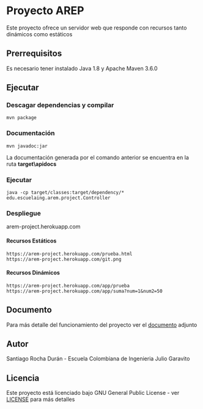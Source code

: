 # Proyecto AREP
Este proyecto ofrece un servidor web que responde con recursos tanto dinámicos como estáticos


## Prerrequisitos
Es necesario tener instalado Java 1.8 y Apache Maven 3.6.0


## Ejecutar
### Descagar dependencias y compilar
```
mvn package
```
### Documentación
```
mvn javadoc:jar
```
La documentación generada por el comando anterior se encuentra en la ruta **target\apidocs**
### Ejecutar
```
java -cp target/classes:target/dependency/* edu.escuelaing.arem.project.Controller
```
### Despliegue
arem-project.herokuapp.com
#### Recursos Estáticos
```
https://arem-project.herokuapp.com/prueba.html
https://arem-project.herokuapp.com/git.png
```
#### Recursos Dinámicos
```
https://arem-project.herokuapp.com/app/prueba
https://arem-project.herokuapp.com/app/suma?num=1&num2=50
```

## Documento
Para más detalle del funcionamiento del proyecto ver el [documento](https://github.com/Santiago-Rocha/arem-project/blob/master/Articulo.pdf) adjunto

## Autor 
Santiago Rocha Durán - Escuela Colombiana de Ingenieria Julio Garavito
## Licencia
Este proyecto está licenciado bajo GNU General Public License - ver [LICENSE](https://github.com/Santiago-Rocha/arem-project/blob/master/LICENSE.txt) para más detalles 



